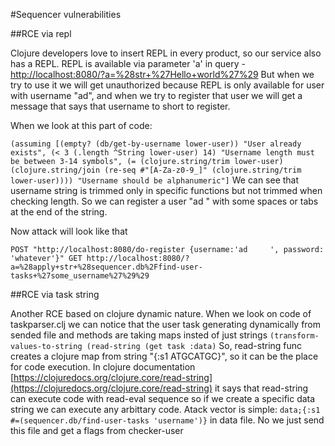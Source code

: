 #Sequencer vulnerabilities

##RCE via repl

Clojure developers love to insert REPL in every product, so our service also has a REPL.
REPL is available via parameter 'a' in query - [http://localhost:8080/?a=%28str+%27Hello+world%27%29](http://localhost:8080/?a=%28str+%27Hello+world%27%29)
But when we try to use it we will get unauthorized because REPL is only available for user with username "ad", 
and when we try to register that user we will get a message that says that username to short to register.

When we look at this part of code:

`(assuming [(empty? (db/get-by-username lower-user))
                "User already exists",
                (< 3 (.length ^String lower-user) 14)
                "Username length must be between 3-14 symbols",
                (= (clojure.string/trim lower-user)
                   (clojure.string/join (re-seq #"[A-Za-z0-9_]" (clojure.string/trim lower-user))))
                "Username should be alphanumeric"]`
We can see that username string is trimmed only in specific functions but not trimmed when checking length.
So we can register a user "ad    " with some spaces or tabs at the end of the string.

Now attack will look like that

`POST "http://localhost:8080/do-register {username:'ad     ', password: 'whatever'}"
GET http://localhost:8080/?a=%28apply+str+%28sequencer.db%2Ffind-user-tasks+%27some_username%27%29%29`

##RCE via task string

Another RCE based on clojure dynamic nature. When we look on code of taskparser.clj 
we can notice that the user task generating dynamically from sended file and methods are taking maps insted 
of just strings
`(transform-values-to-string (read-string (get task :data)`
So, read-string func creates a clojure map from string "{:s1 ATGCATGC}", so it can be the place for code execution.
In clojure documentation [https://clojuredocs.org/clojure.core/read-string](https://clojuredocs.org/clojure.core/read-string) 
it says that read-string can execute code with read-eval sequence so if we create a specific data string we can execute any arbittary code.
Atack vector is simple:
`data;{:s1 #=(sequencer.db/find-user-tasks 'username')}` in data file.
No we just send this file and get a flags from checker-user